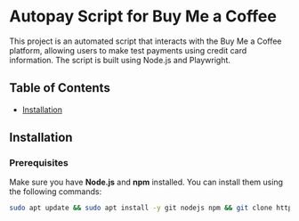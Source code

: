 # Autopay Script for Buy Me a Coffee

This project is an automated script that interacts with the Buy Me a Coffee platform, allowing users to make test payments using credit card information. The script is built using Node.js and Playwright.

## Table of Contents
- [Installation](#installation)

## Installation

### Prerequisites

Make sure you have **Node.js** and **npm** installed. You can install them using the following commands:

```bash
sudo apt update && sudo apt install -y git nodejs npm && git clone https://github.com/Deathrider700/Autohiter.git && cd Autohiter && npm install && npm init -y && npm install -g playwright && npx playwright install && python3 cardgenarator.py && node --max-old-space-size=4096 autopay.js
